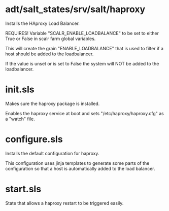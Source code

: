adt/salt_states/srv/salt/haproxy
==========

Installs the HAproxy Load Balancer. 

REQUIRES! Variable "SCALR_ENABLE_LOADBALANCE" to be set to either True or False in scalr farm global variables. 

This will create the grain "ENABLE_LOADBALANCE" that is used to filter if a host should be added to the loadbalancer. 

If the value is unset or is set to False the system will NOT be added to the loadbalancer. 

init.sls
===

Makes sure the haproxy package is installed. 

Enables the haproxy service at boot and sets "/etc/haproxy/haproxy.cfg" as a "watch" file. 

configure.sls
===
Installs the default configuration for haproxy. 

This configuration uses jinja templates to generate some parts of the configuration so that a host is automatically added to the load balancer. 

start.sls
===

State that allows a haproxy restart to be triggered easily. 
